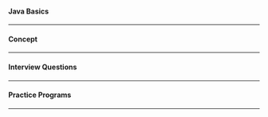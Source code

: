 
#### Java Basics 

---

#### Concept

---

#### Interview Questions

---

#### Practice Programs

---

